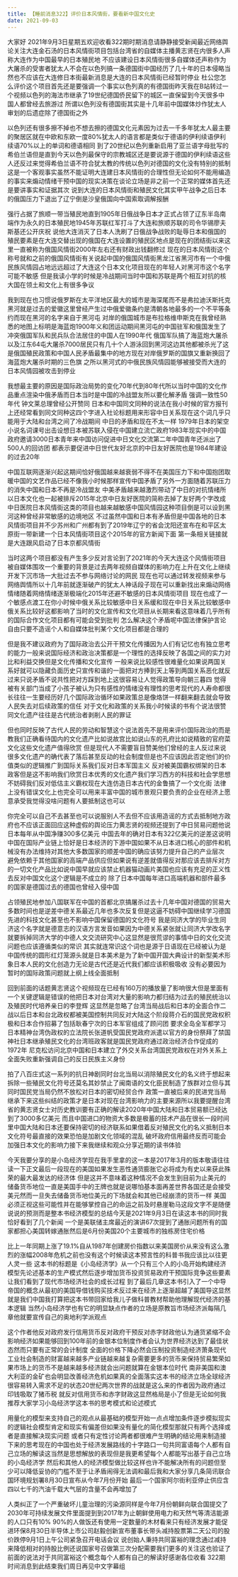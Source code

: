 ```yaml
---
title: 【睡前消息322】评价日本风情街，要看新中国文化史
date: 2021-09-03
---
```


大家好 2021年9月3日星期五欢迎收看322期时期消息请静静接受新闻最近网络舆论关注大连金石汤的日本风情街项目包括台湾省的自媒体主播黄志贤在内很多人声称大连作为中国最早的日本殖民地
不应该建设日本风情街很多自媒体还声称作为大屠杀的受害者犹太人不会在以色列搞一条德国街中国经历了几十年的日本侵略当然也不应该在大连修日本街最新消息是大连的日本风情街已经暂时停业
杜公您怎么评价这个项目首先还是要强调一个事实以色列真的有德国街昨天我在B站转过一个视频以色列的海法市继承了19世纪德国侨民留下的城区一直保留到今天很多中国人都曾经去旅游过
所谓以色列没有德国街其实是十几年前中国媒体炒作犹太人审划的后遗症除了德国街之外

以色列还有很多擦不掉也不想去擦的德国文化元素因为过去一千多年犹太人最主要的聚居区就在中欧和东欧一度80%犹太人的语言都是类似于德语的伊利续语伊利续语70%以上的单词和德语相同
到了20世纪以色列重新启用了亚兰语字母批写的希伯兰语但是直到今天以色列最保守的宗教城区还是要说源于德国的伊利续语这些人还反过来觉得希伯兰语不符合犹太教的传统以色列对德国的文化没有特别的抵制
这是一个客观事实虽然不能证明大连建日本风情街的合理性但无论如何不能用编造的事实来煽动情绪干预中国的现实决策在谈论立场是非之前一个正常的媒体首先还是要讲事实和证据其次
说到大连的日本风情街和殖民文化其实甲午战争之后日本的俄国压力下退出了辽宁倒是沙皇俄国向中国索取调解报酬

强行占据了旅顺一带当殖民地直到1905年日俄战争日本才正式占领了辽东半岛南端作为永久的日本殖民地1945年苏联红军打斗了大连和旅顺苏联的司令华锡廖夫斯基还公开庆祝
说他大连消灭了日本人洗刷了日俄战争战败的耻辱日本和俄国的殖民要素是在大连交替出现的俄国在大连设置的殖民区地点是现在的团结街以来这里一直被称为俄国风情街2000年左右还有财政出钱翻修过
现在的日本风情街这个称号就和之前的俄国风情街有关说起中国的俄国风情街黑龙江省黑河市有一个中俄民族风情园占地远远超过了大连这个日本文化项目现在的年轻人对黑河市这个名字可能不敏感
但是我读小学的时候是冷战期间当时中国和苏联是两个相互对抗的核大国在领土和文化上有很多争议

我到现在也习惯说俄罗斯在太平洋地区最大的城市是海深尾而不是弗拉迪沃斯托克黑河就是过去的爱徽这里曾经产生过中俄爱徽条约是清朝各地最多的一个不平等条约而现在黑河的名字来自于黑河屯
对岸的俄国城市是布拉格维申斯克在我曾经熟悉的地图上标明是海蓝炮1900年义和团运动期间黑河屯的中国驻军和俄国发生了冲突俄国军队和民兵队合法居住的中国人在1990年代
俄国军队搞了海蓝炮大屠杀以及江东64屯大屠杀7000居民只有几十个人游泳回到黑河这边其他都被杀光了这是俄国殖民政策和中国人民矛盾最集中的地方现在对岸俄罗斯的国旗又重新换回了海蓝炮大屠杀时期的三色旗
之所以黑河式的中俄民族风情园能够被接受而大连的日本风情园被攻击到停业

我想最主要的原因是国际政治局势的变化70年代到80年代所以当时中国的文化作品重点渲染中俄矛盾而日本当时是中国的冷战盟友所以要化解矛盾 强调一致性50年代 钟文莱总理曾经公开赞同
日本和中国同文同种的说法在我小时候的官方报刊上还经常看到同文同种这四个字进入社论标题用来形容中日关系现在这个词几乎只能用于大陆和台湾之间了冷战期间 中日的矛盾和现在不太一样
1979年日本的架空小说名词课号出击设想日本被苏联入侵在中国建立流亡政府1983年现实中的中国政府邀请3000日本青年来中国访问促进中日文化交流第二年中国青年还派出了500人的回访团
都表示要促进中日世代友好北京的中日友好医院也是1984年建设的过去20年

中国互联网逐渐兴起这期间恰好俄国越来越衰弱不得不在美国压力下和中国抱团取暖中国的文艺作品已经不像我小时候那样宣传中国矛盾了另外一方面随着苏联压力的消失中国和日本不再是冷战盟友
中美矛盾越来越激烈带动了中日的对抗情绪所以日本文化也一起被排斥2015年北京中日友好医院的简称去掉了友好两个字改成中日医院日本风情街这类的项目也越来越敏感中国风情园这种项目倒是可以设到黑河这种曾经非常敏感的边境地区
不过虽然中国和日本有矛盾但是中国各地的日本风情街项目并不少苏州和广州都有到了2019年辽宁的省会沈阳还宣布在和平区太原街一带新建一个日本风情街项目这个2015年的官方新闻下面
第一条相关链接就是大连跟风启动了日本京都风情街

当时这两个项目都没有产生多少反对言论到了2021年的今天大连这个风情街项目被自媒体围攻一个重要的背景是过去两年视频自媒体的影响力在上升在文化上继续开发下沉市场一大批过去不参与网络讨论的网民
现在也可以通过转发视频来参与网络舆情所以十几年前就逐渐破产的犹太人神话段子现在可以重新找出来煽动网络情绪随着网络情绪逐渐极端化2015年还避不敏感的日本风情街项目
现在也成了一个敏感点渡工在你小时候中俄关系比较敏感中日关系缓和现在中日关系比较敏感中俄关系比较好这都影响了当时的文化宣传和文化项目从长期来看这意味着几乎所有的国际合作文化项目都有可能会受到批判
怎么解决这个矛盾呢中国法律保护言论自由只要不造谣个人和自媒体批判某个文化项目都是合理的

但是我不建议政府为了国际政治去公开干预文化传播因为人们有记忆也有独立思考的能力一般来说国际经济和政治决策都是一个理性的选择反映了各国之间的实力对比和利益交换但是文化传播和文化宣传
一般来说比较感性很难量化如果说两国关系好就可以隐藏负面历史只宣传和谐的一面把对方捧到天上等到两国关系恶化就反过来只说矛盾不说共性把对方踩到地上这很容易让人觉得政策导向朝三暮四
觉得被有关部门当成了小孩子被认为只有感性的情绪没有理性的思考现代的人寿命都很长往往一生要经历好几个国际政治循环如果政策总是像烙饼一样翻来翻去就会导致人民失去对后续政策的信任
对于文化和政策的关系我小时候读的书有个说法很赞同文化遗产往往是古代统治者剥削人民的罪证

但也同时反映了古代人民的劳动和智慧这个说法首先不是用来评价国际政治的而是教我们正确看待国内的文化遗产比如说故宫比如说山东的孔府比如说精致的官府菜文化这些文化遗产值得欣赏
但是现代人不需要盲目赞美他们曾经的主人反过来说很多文化遗产的确代表了落后甚至反动的社会制度但是也不应该因此否定他们的价值类似的逻辑推广到国际关系我们反对日本军国主义
反对被美国霸权绑架的日本政客但是这不影响我们欣赏日本优秀的文化遗产我们学习西方的科技和社会学思想不妨碍我们反对低估主义霸权现在大连仿造日本古代的金鲁搞了一个文化街
法律上没有错误文化上也完全可以用来丰富中国的城市景观只要负责的企业在经济上愿意承受我觉得没啥问题有人要抵制这也可以

你完全可以自己不去甚至也可以说服别人不去但不应该用造谣的方式去抵制地方政府也不应该正面回应这种虚假的舆论压力黄志贤的视频还提到了中日贸易问题他说日本每年从中国净赚300多亿美元
中国去年的确对日本有322亿美元的逆差这说明中国在国际产业链上恰好是日本经济的下游中国如果不从日本进口核心的部件和机械没有办法维持对其他大多数国家的顺差中国的确应该努力提升自己的产业层次
避免依赖于其他国家的高端产品供应但如果说有逆差就值得反对那应该去排斥对方的一切文化产品比如说中国早就应该禁止机器猫动画片美国也应该有充足的正义性去反对中国文化这个逻辑是不成立的
除了日本中国每年进口高端机器和部件最多的国家是德国过去的德国也曾经入侵中国

占领殖民地参加八国联军在中国的首都北京搞屠杀过去十几年中国对德国的贸易大多数时间也是逆差中德关系最近几年也多次反复但是这逼不妨碍中国继续学习德国先进的科技文化甚至也不影响中国保留德国的文化符号
我是同济大学的毕业生同济这个名字就是德意志的汉语方言发音如果因为中德关系紧张就让同济大学改名字就要拆掉同济大学的中德人文交流研究中心这显然是很荒谬的事情中日的文化交流问题也应该遵循类似的常识
其实就连常识这个词也是源于日语现在已经被认为是中国传统的圆形红灯笼源头就是日本美术是为了新中国开国大典设计的新型美术形象日本人民的文化创造力无论是古代还是近代我们都应该积极吸收
没有必要因为暂时的国际政策问题就上纲上线全面抵制

回到前面的话题黄志贤这个视频现在已经有160万的播放量了影响很大但是里面有一个关键逻辑是错误的他把日本对台湾对大量的影响力都归结为过去的殖民统治以及殖民时代培养亲日的李登辉
这显然是忽略了台湾当局战后和日本的全面合作二战以后日本和台北政权都被美国控制共同反对大陆这个阶段蒋介石的国民党政权积极和日本合作招募了包括耿春宁次的日本军官组成了顾问团
要求全岛全军都学习日本精神台湾伪政权的立法院长张道帆受国民党政府派遣以官方的身份祭拜了禁国神社日本继承殖民文化的台湾班政客就是国民党政府通过政治经济合作促成的1972年
尼克松访问北京中国和日本建立了外交关系台湾国民党政权在对外关系上全面失败重新强调自己的反日民族主义身份

拍了八百庄式这一系列的抗日神剧同时台北当局以消除殖民文化的名义终于想起来拆除一些殖民文化符号还莫名其妙禁止了闽南语的文化臣民制造了族群对立但与其同时国民党当局仍然不放松对日本的密切经贸合作
政策一直被后来的民进党当局继承下来这些纠结的政策才是日本对现在台湾影响力的主要来源所以我要提醒台湾省的黄志贤女士对历史教训要有正确的解读2020年中国大陆和日本贸易额已经达到了3000多亿美元
而且中国进口的物资大多数是极蓄的技术产品在很长一段时间里中国大陆和日本还要保持密切的经济联系如果借着反对殖民文化的名义抵制日本文化符号最直接的效果恐怕是加剧文化领域的混乱
破坏政府信用最终反而可能会加强日本文化的影响力接下来我继续和观众分享近期的读书体验

今天我要分享的是小岛经济学现在我手里拿的这一本是2017年3月的版本敬请往往读一下正文最后一段现在的美国如果发生恶性通货膨胀它必将成为有史以来获此殊荣的最大最发达的经济体
但是这并不意味着这种情况不会发生到目前为止美元的储备货币地位一直是美国手中的王牌也就是说哪怕基本面再差世界各国还是会接受美元然而一旦失去储备货币地位美元的下场就会和其他已经崩溃的货币一样
美国必须正视这些可能性并在能够掌控自己的命运之前及时悬崖勒马这段文字不是随便说说的预测而是整本书经济模型的总结今天是2021年9月3日在读这本书的同时我恰好看到了几个新闻
一个是美联储主席最近的演讲67次提到了通胀问题所有的国家都担心美国转嫁通胀然后是6月份美国20个主要城市的独栋房住宅价格

比上一年同期上涨了19.1%自从1987年创建房价指数以来美国房价从来没有这么激烈的涨幅2008年危机之前也没有这个时候读这本预言性的科普书我应该比以往更人灵一些
这本书的标题是《小岛经济学》从一个只有三个人的小岛开始构建经济模型先论述基本的生产模式然后逐步增加货币投资贸易政府干预国际竞争这些要素让我们看到了现代市场经济社会的成长过程
到了最后几章这本书引入了一个中导帝国的概念从最初的美国导借钱购买技术反过来在经济上逐渐超越了美国导这显然就是我们中国我打算把这本书带回家给我儿子做科普教材帮助他理解现代经济的基本逻辑
当然小岛经济学也有它的明显缺点作者的立场是原教旨市场经济派每隔几章他就要宣传自己的奥地利学派观点

这个作者他反对政府发行信用货币反对政府干预反对赤字财政他认为通货紧缩不会影响经济如果能够回到100年前的金银本位制度作者会认为世界经济达到了最佳状态然而只要有正常的会计制度
全面的价格下降必然会压制投资制造经济萧条现代工业社会制造的财富越来越多产业链越来越复杂需要更多的货币来保持贸易繁荣如果市场上的货币不是越来越多经济就会出问题就算在金银本位时代
南非美国和澳大利亚的金矿也会明显改善经济危机如果真的全面落实这本书的经济立场全球经济很容易转入需求不足的状态20世纪两次世界的战就是这么来的作者因为政府通过印钱吸取了猪币税
就反对信用货币和赤字财政这显然格局是小了但是无论如何我推荐大家学习小岛经济学这本书的思考模式和论述模式

用量化的模型来支持自己的观点从最基础的模型开始一点点增加条件逐步模拟现实的逻辑社会模型肯定和现实有偏差但如果没有量化的简化模型那就只有两个选择或者是直接解决现实问题
或者只有定性讨论两者都很难产生明确的结论用来制造接下来的思考现在的中国也处于经济发展路线的十字路口一句共同富语每个人都有自己立场的解读这当然是思想解放的表现但是我更希望每个人都能写出基于自己立场的小岛经济学
然后和其他人的经济模型做比较这样也许不能解决所有的问题但至少可以降低妥协的门槛不至于让矛盾闹得无法调和最后我和大家分享几条简讯联合国环境规划署8月30日宣布从今年7月份开始
最后一个国家阿尔街利亚停止供应含四以七千的汽油千载大气层的含量不会再增加了

人类纠正了一个严重破坏儿童治理的污染源同样是今年7月份朝鲜向联合国提交了2030年可持续发展文件里面提到到2017年为止朝鲜使用电力和天然气等清洁能源的人口只有10%
90%的人做饭还有使用一定数量的木材看来只有经济发展才能促进环保8月30日半导体上市公司赵毅创新宣布董事长带头减持股票第二天公司的股价跌停9月1日上午公司紧急召开电话会议
说创始人秉持共同富裕的理念通过减持来降低相对的持股比例还说国家号召做第三次分配需要我们更多的关注这也验证了前面的说法对于共同富裕这个概念每个人都有自己的解读好感谢各位收看
322期时间消息到此结束我们周日再见中文字幕组